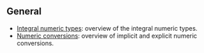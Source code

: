 ## General

- [Integral numeric types][integral-numeric-types]: overview of the integral numeric types.
- [Numeric conversions][numeric-conversions]: overview of implicit and explicit numeric conversions.

[integral-numeric-types]: https://docs.microsoft.com/en-us/dotnet/csharp/language-reference/builtin-types/integral-numeric-types
[numeric-conversions]: https://docs.microsoft.com/en-us/dotnet/csharp/language-reference/builtin-types/numeric-conversions
